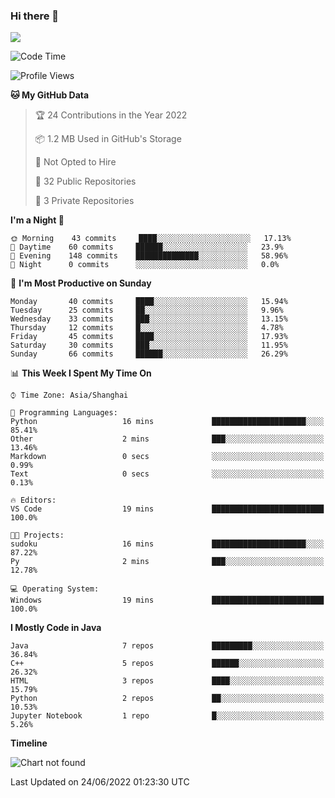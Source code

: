 ### Hi there 👋

<!--
**zhou-ning/zhou-ning** is a ✨ _special_ ✨ repository because its `README.md` (this file) appears on your GitHub profile.

Here are some ideas to get you started:

- 🔭 I’m currently working on ...
- 🌱 I’m currently learning ...
- 👯 I’m looking to collaborate on ...
- 🤔 I’m looking for help with ...
- 💬 Ask me about ...
- 📫 How to reach me: ...
- 😄 Pronouns: ...
- ⚡ Fun fact: ...
-->
![](https://github-readme-stats.vercel.app/api?username=zhou-ning)

<!--START_SECTION:waka-->
![Code Time](http://img.shields.io/badge/Code%20Time-0%20secs-blue)

![Profile Views](http://img.shields.io/badge/Profile%20Views-3-blue)

**🐱 My GitHub Data** 

> 🏆 24 Contributions in the Year 2022
 > 
> 📦 1.2 MB Used in GitHub's Storage 
 > 
> 🚫 Not Opted to Hire
 > 
> 📜 32 Public Repositories 
 > 
> 🔑 3 Private Repositories  
 > 
**I'm a Night 🦉** 

```text
🌞 Morning    43 commits     ████░░░░░░░░░░░░░░░░░░░░░   17.13% 
🌆 Daytime    60 commits     ██████░░░░░░░░░░░░░░░░░░░   23.9% 
🌃 Evening    148 commits    ██████████████░░░░░░░░░░░   58.96% 
🌙 Night      0 commits      ░░░░░░░░░░░░░░░░░░░░░░░░░   0.0%

```
📅 **I'm Most Productive on Sunday** 

```text
Monday       40 commits     ████░░░░░░░░░░░░░░░░░░░░░   15.94% 
Tuesday      25 commits     ██░░░░░░░░░░░░░░░░░░░░░░░   9.96% 
Wednesday    33 commits     ███░░░░░░░░░░░░░░░░░░░░░░   13.15% 
Thursday     12 commits     █░░░░░░░░░░░░░░░░░░░░░░░░   4.78% 
Friday       45 commits     ████░░░░░░░░░░░░░░░░░░░░░   17.93% 
Saturday     30 commits     ███░░░░░░░░░░░░░░░░░░░░░░   11.95% 
Sunday       66 commits     ██████░░░░░░░░░░░░░░░░░░░   26.29%

```


📊 **This Week I Spent My Time On** 

```text
⌚︎ Time Zone: Asia/Shanghai

💬 Programming Languages: 
Python                   16 mins             █████████████████████░░░░   85.41% 
Other                    2 mins              ███░░░░░░░░░░░░░░░░░░░░░░   13.46% 
Markdown                 0 secs              ░░░░░░░░░░░░░░░░░░░░░░░░░   0.99% 
Text                     0 secs              ░░░░░░░░░░░░░░░░░░░░░░░░░   0.13%

🔥 Editors: 
VS Code                  19 mins             █████████████████████████   100.0%

🐱‍💻 Projects: 
sudoku                   16 mins             █████████████████████░░░░   87.22% 
Py                       2 mins              ███░░░░░░░░░░░░░░░░░░░░░░   12.78%

💻 Operating System: 
Windows                  19 mins             █████████████████████████   100.0%

```

**I Mostly Code in Java** 

```text
Java                     7 repos             █████████░░░░░░░░░░░░░░░░   36.84% 
C++                      5 repos             ██████░░░░░░░░░░░░░░░░░░░   26.32% 
HTML                     3 repos             ████░░░░░░░░░░░░░░░░░░░░░   15.79% 
Python                   2 repos             ██░░░░░░░░░░░░░░░░░░░░░░░   10.53% 
Jupyter Notebook         1 repo              █░░░░░░░░░░░░░░░░░░░░░░░░   5.26%

```


**Timeline**

![Chart not found](https://raw.githubusercontent.com/zhou-ning/zhou-ning/main/charts/bar_graph.png) 


 Last Updated on 24/06/2022 01:23:30 UTC
<!--END_SECTION:waka-->
